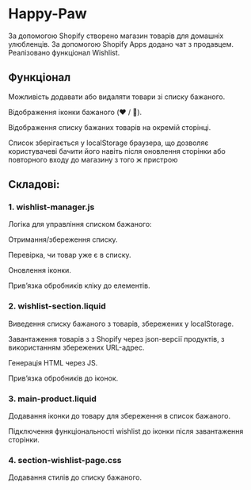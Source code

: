 # Happy-Paw

За допомогою Shopify створено магазин товарів для домашніх улюбленців. За допомогою Shopify Apps додано чат з продавцем. Реалізовано функціонал Wishlist.

## Функціонал

Можливість додавати або видаляти товари зі списку бажаного.

Відображення іконки бажаного (❤️ / 🤍).

Відображення списку бажаних товарів на окремій сторінці.

Список зберігається у localStorage браузера, що дозволяє користувачеві бачити його навіть після оновлення сторінки або повторного входу до магазину з того ж пристрою

## Складові:

### 1. wishlist-manager.js

Логіка для управління списком бажаного:

Отримання/збереження списку.

Перевірка, чи товар уже є в списку.

Оновлення іконки.

Прив’язка обробників кліку до елементів.

### 2. wishlist-section.liquid

Виведення списку бажаного з товарів, збережених у localStorage.

Завантаження товарів з з Shopify через json-версії продуктів, з використанням збережених URL-адрес.

Генерація HTML через JS.

Прив’язка обробників до іконок.

### 3. main-product.liquid

Додавання іконки до товару для збереження в список бажаного.

Підключення функціональності wishlist до іконки після завантаження сторінки.

### 4. section-wishlist-page.css

Додавання стилів до списку бажаного.

